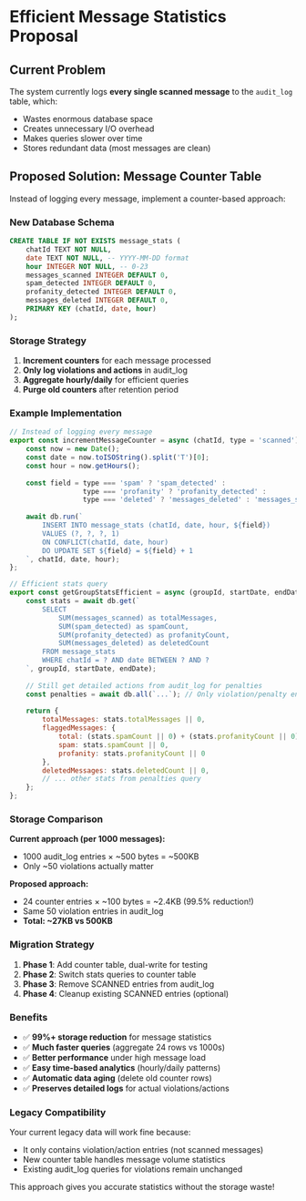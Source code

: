 # Efficient Message Statistics Proposal

## Current Problem
The system currently logs **every single scanned message** to the `audit_log` table, which:
- Wastes enormous database space
- Creates unnecessary I/O overhead
- Makes queries slower over time
- Stores redundant data (most messages are clean)

## Proposed Solution: Message Counter Table

Instead of logging every message, implement a counter-based approach:

### New Database Schema
```sql
CREATE TABLE IF NOT EXISTS message_stats (
    chatId TEXT NOT NULL,
    date TEXT NOT NULL, -- YYYY-MM-DD format
    hour INTEGER NOT NULL, -- 0-23
    messages_scanned INTEGER DEFAULT 0,
    spam_detected INTEGER DEFAULT 0,
    profanity_detected INTEGER DEFAULT 0,
    messages_deleted INTEGER DEFAULT 0,
    PRIMARY KEY (chatId, date, hour)
);
```

### Storage Strategy
1. **Increment counters** for each message processed
2. **Only log violations and actions** in audit_log
3. **Aggregate hourly/daily** for efficient queries
4. **Purge old counters** after retention period

### Example Implementation
```javascript
// Instead of logging every message
export const incrementMessageCounter = async (chatId, type = 'scanned') => {
    const now = new Date();
    const date = now.toISOString().split('T')[0];
    const hour = now.getHours();
    
    const field = type === 'spam' ? 'spam_detected' : 
                  type === 'profanity' ? 'profanity_detected' :
                  type === 'deleted' ? 'messages_deleted' : 'messages_scanned';
    
    await db.run(`
        INSERT INTO message_stats (chatId, date, hour, ${field}) 
        VALUES (?, ?, ?, 1)
        ON CONFLICT(chatId, date, hour) 
        DO UPDATE SET ${field} = ${field} + 1
    `, chatId, date, hour);
};

// Efficient stats query
export const getGroupStatsEfficient = async (groupId, startDate, endDate) => {
    const stats = await db.get(`
        SELECT 
            SUM(messages_scanned) as totalMessages,
            SUM(spam_detected) as spamCount,
            SUM(profanity_detected) as profanityCount,
            SUM(messages_deleted) as deletedCount
        FROM message_stats 
        WHERE chatId = ? AND date BETWEEN ? AND ?
    `, groupId, startDate, endDate);
    
    // Still get detailed actions from audit_log for penalties
    const penalties = await db.all(`...`); // Only violation/penalty entries
    
    return {
        totalMessages: stats.totalMessages || 0,
        flaggedMessages: {
            total: (stats.spamCount || 0) + (stats.profanityCount || 0),
            spam: stats.spamCount || 0,
            profanity: stats.profanityCount || 0
        },
        deletedMessages: stats.deletedCount || 0,
        // ... other stats from penalties query
    };
};
```

### Storage Comparison
**Current approach (per 1000 messages):**
- 1000 audit_log entries × ~500 bytes = ~500KB
- Only ~50 violations actually matter

**Proposed approach:**
- 24 counter entries × ~100 bytes = ~2.4KB (99.5% reduction!)
- Same 50 violation entries in audit_log
- **Total: ~27KB vs 500KB** 

### Migration Strategy
1. **Phase 1**: Add counter table, dual-write for testing
2. **Phase 2**: Switch stats queries to counter table
3. **Phase 3**: Remove SCANNED entries from audit_log
4. **Phase 4**: Cleanup existing SCANNED entries (optional)

### Benefits
- ✅ **99%+ storage reduction** for message statistics
- ✅ **Much faster queries** (aggregate 24 rows vs 1000s)
- ✅ **Better performance** under high message load
- ✅ **Easy time-based analytics** (hourly/daily patterns)
- ✅ **Automatic data aging** (delete old counter rows)
- ✅ **Preserves detailed logs** for actual violations/actions

### Legacy Compatibility
Your current legacy data will work fine because:
- It only contains violation/action entries (not scanned messages)
- New counter table handles message volume statistics
- Existing audit_log queries for violations remain unchanged

This approach gives you accurate statistics without the storage waste!
